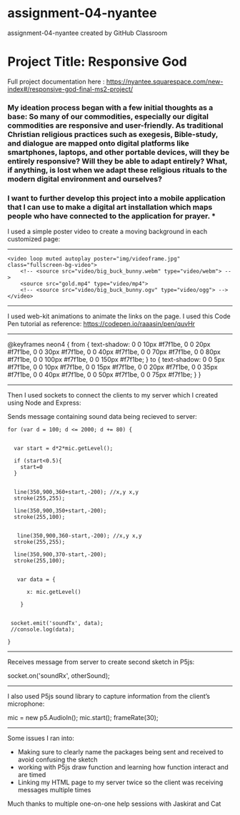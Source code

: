 # assignment-04-nyantee
assignment-04-nyantee created by GitHub Classroom

# Project Title: Responsive God
Full project documentation here : https://nyantee.squarespace.com/new-index#/responsive-god-final-ms2-project/


### My ideation process began with a few initial thoughts as a base: So many of our commodities, especially our digital commodities are responsive and user-friendly. As traditional Christian religious practices such as exegesis, Bible-study, and dialogue are mapped onto digital platforms like smartphones, laptops, and other portable devices, will they be entirely responsive? Will they be able to adapt entirely? What, if anything, is lost when we adapt these religious rituals to the modern digital environment and ourselves?

### I want to further develop this project into a mobile application that I can use to make a digital art installation which maps people who have connected to the application for prayer. *

I used a simple poster video to create a moving background in each customized page:

-------------


    <video loop muted autoplay poster="img/videoframe.jpg" class="fullscreen-bg-video">
        <!-- <source src="video/big_buck_bunny.webm" type="video/webm"> -->
        <source src="gold.mp4" type="video/mp4">
        <!-- <source src="video/big_buck_bunny.ogv" type="video/ogg"> -->
    </video>
   

-------------


I used web-kit animations to animate the links on the page. I used this Code Pen tutorial as reference: https://codepen.io/raaasin/pen/quvHr


-------------

@keyframes neon4 {
  from {
    text-shadow: 0 0 10px #f7f1be, 0 0 20px #f7f1be, 0 0 30px #f7f1be, 0 0 40px #f7f1be, 0 0 70px #f7f1be, 0 0 80px #f7f1be, 0 0 100px #f7f1be, 0 0 150px #f7f1be;
  }
  to {
    text-shadow: 0 0 5px #f7f1be, 0 0 10px #f7f1be, 0 0 15px #f7f1be, 0 0 20px #f7f1be, 0 0 35px #f7f1be, 0 0 40px #f7f1be, 0 0 50px #f7f1be, 0 0 75px #f7f1be;
  }
}

-------------

Then I used sockets to connect the clients to my server which I created using Node and Express:

Sends message containing sound data being recieved to server:


    for (var d = 100; d <= 2000; d += 80) {
     
    
      var start = d*2*mic.getLevel();
      
      if (start<0.5){ 
        start=0
      }
        
      
      line(350,900,360+start,-200); //x,y x,y 
      stroke(255,255);
      
      line(350,900,350+start,-200);
      stroke(255,100);
      
      
       line(350,900,360-start,-200); //x,y x,y 
      stroke(255,255);
      
      line(350,900,370-start,-200);
      stroke(255,100);


       var data = {

          x: mic.getLevel()
    
        }


     socket.emit('soundTx', data);
     //console.log(data);

    }

-------------
Receives message from server to create second sketch in P5js:

 socket.on('soundRx', otherSound);
 
 -------------

I also used P5js sound library to capture information from the client’s microphone:

  mic = new p5.AudioIn();
    mic.start();
    frameRate(30);



-------------
Some issues I ran into:

- Making sure to clearly name the packages being sent and received to avoid confusing the sketch
- working with P5js draw function and learning how function interact and are timed 
- Linking my HTML page to my server twice so the client was receiving messages multiple times

Much thanks to multiple one-on-one help sessions with Jaskirat and Cat 
